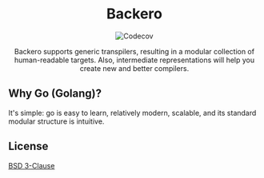 <div align="center">
	<h1>Backero</h1>
	<p>
		<img alt="Codecov" src="https://img.shields.io/codecov/c/gh/dilmorja/backero?color=ff0176&logo=codecov&style=for-the-badge">
	</p>
	<p>
		Backero supports generic transpilers, resulting in a modular collection of human-readable targets. Also, intermediate representations will help you create new and better compilers.
	</p>
</div>

## Why Go (Golang)?

It's simple: go is easy to learn, relatively modern, scalable, and its standard modular structure is intuitive.

## License

[BSD 3-Clause](LICENSE)
